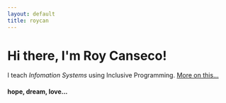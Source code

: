 ```yaml
---
layout: default
title: roycan
---
```

<div class="blurb">
	<h1>Hi there, I'm Roy Canseco!</h1>
		<p>I teach <em> Infomation Systems </em> using Inclusive Programming. <a href="/about">More on this...</a></p>
</div><!-- /.blurb -->

#### hope, dream, love...
